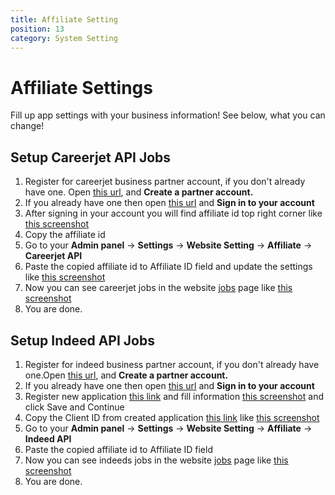 ```yaml
---
title: Affiliate Setting
position: 13
category: System Setting
---
```


# Affiliate Settings

Fill up app settings with your business information! See below, what you can change!

## Setup Careerjet API Jobs

1.  Register for careerjet business partner account, if you don't already have one. Open [this url](https://www.careerjet.com/partners/signup.html), and **Create a partner account.**
2.  If you already have one then open [this url](https://www.careerjet.com/partners/) and **Sign in to your account**
3.  After signing in your account you will find affiliate id top right corner like [this screenshot](https://prnt.sc/-V-nxzhNyVeN)
4.  Copy the affiliate id
5.  Go to your **Admin panel** -> **Settings** -> **Website Setting** -> **Affiliate** -> **Careerjet API**
6.  Paste the copied affiliate id to Affiliate ID field and update the settings like [this screenshot](https://prnt.sc/THqznODRdG3v)
7.  Now you can see careerjet jobs in the website [jobs](https://jobpilot.templatecookie.com/jobs) page like [this screenshot](https://prnt.sc/-pCYOes98016)
8.  You are done.

## Setup Indeed API Jobs

1.  Register for indeed business partner account, if you don't already have one.Open [this url](https://secure.indeed.com/auth), and **Create a partner account.**
2.  If you already have one then open [this url](https://secure.indeed.com/auth) and **Sign in to your account**
3.  Register new application [this link](https://secure.indeed.com/account/apikeys/register) and fill information [this screenshot](https://prnt.sc/I7PqMIoksJGn) and click Save and Continue
4.  Copy the Client ID from created application [this link](https://secure.indeed.com/account/apikeys) like [this screenshot](https://prnt.sc/ynDBU5fByREF)
5.  Go to your **Admin panel** -> **Settings** -> **Website Setting** -> **Affiliate** -> **Indeed API**
6.  Paste the copied affiliate id to Affiliate ID field
7.  Now you can see indeeds jobs in the website [jobs](https://jobpilot.templatecookie.com/jobs) page like [this screenshot](https://prnt.sc/tEi-hxcgeF2b)
8.  You are done.
